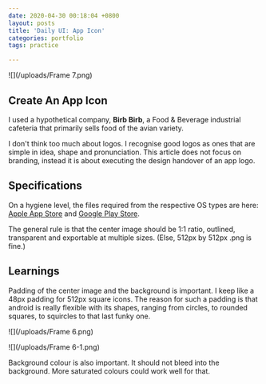 ```yaml
---
date: 2020-04-30 00:18:04 +0800
layout: posts
title: 'Daily UI: App Icon'
categories: portfolio
tags: practice

---
```

![](/uploads/Frame 7.png)

## Create An App Icon

I used a hypothetical company, **Birb Birb**, a Food & Beverage industrial cafeteria that primarily sells food of the avian variety.

I don't think too much about logos. I recognise good logos as ones that are simple in idea, shape and pronunciation. This article does not focus on branding, instead it is about executing the design handover of an app logo.

## Specifications

On a hygiene level, the files required from the respective OS types are here: [Apple App Store](https://developer.apple.com/design/human-interface-guidelines/ios/icons-and-images/app-icon/) and [Google Play Store]().

The general rule is that the center image should be 1:1 ratio, outlined, transparent and exportable at multiple sizes. (Else, 512px by 512px .png is fine.)

## Learnings

Padding of the center image and the background is important. I keep like a 48px padding for 512px square icons. The reason for such a padding is that android is really flexible with its shapes, ranging from circles, to rounded squares, to squircles to that last funky one.

![](/uploads/Frame 6.png)

![](/uploads/Frame 6-1.png)

Background colour is also important. It should not bleed into the background. More saturated colours could work well for that.